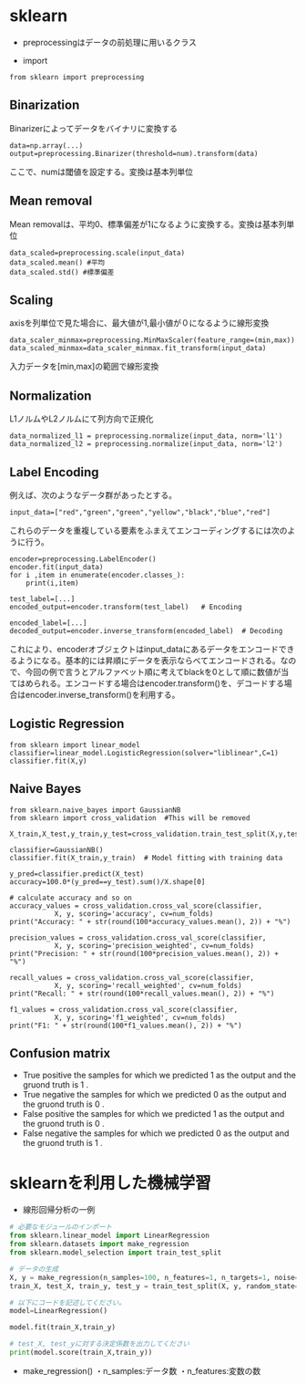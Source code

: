# sklearn

- preprocessingはデータの前処理に用いるクラス

- import
```python:
from sklearn import preprocessing
```

## Binarization 
Binarizerによってデータをバイナリに変換する

```python:
data=np.array(...)
output=preprocessing.Binarizer(threshold=num).transform(data)
```
ここで、numは閾値を設定する。変換は基本列単位

## Mean removal
Mean removalは、平均0、標準偏差が1になるように変換する。変換は基本列単位
```python:
data_scaled=preprocessing.scale(input_data)
data_scaled.mean() #平均
data_scaled.std() #標準偏差
```

## Scaling
axisを列単位で見た場合に、最大値が1,最小値が０になるように線形変換

```python:
data_scaler_minmax=preprocessing.MinMaxScaler(feature_range=(min,max))
data_scaled_minmax=data_scaler_minmax.fit_transform(input_data)
```
入力データを[min,max]の範囲で線形変換

## Normalization
L1ノルムやL2ノルムにて列方向で正規化

```python:
data_normalized_l1 = preprocessing.normalize(input_data, norm='l1')
data_normalized_l2 = preprocessing.normalize(input_data, norm='l2')
```

## Label Encoding
例えば、次のようなデータ群があったとする。
```python:
input_data=["red","green","green","yellow","black","blue","red"]
```
これらのデータを重複している要素をふまえてエンコーディングするには次のように行う。

```python:
encoder=preprocessing.LabelEncoder()
encoder.fit(input_data)
for i ,item in enumerate(encoder.classes_):
    print(i,item)
    
test_label=[...]
encoded_output=encoder.transform(test_label)   # Encoding

encoded_label=[...]
decoded_output=encoder.inverse_transform(encoded_label)  # Decoding
```
これにより、encoderオブジェクトはinput_dataにあるデータをエンコードできるようになる。基本的には昇順にデータを表示ならべてエンコードされる。なので、今回の例で言うとアルファベット順に考えてblackを0として順に数値が当てはめられる。エンコードする場合はencoder.transform()を、デコードする場合はencoder.inverse_transform()を利用する。

## Logistic Regression
```python: Logistic Regression.py
from sklearn import linear_model
classifier=linear_model.LogisticRegression(solver="liblinear",C=1)
classifier.fit(X,y)
```

## Naive Bayes 
```python:
from sklearn.naive_bayes import GaussianNB
from sklearn import cross_validation  #This will be removed

X_train,X_test,y_train,y_test=cross_validation.train_test_split(X,y,test_size=0.2,random_state=3)

classifier=GaussianNB()
classifier.fit(X_train,y_train)  # Model fitting with training data

y_pred=classifier.predict(X_test)
accuracy=100.0*(y_pred==y_test).sum()/X.shape[0]

# calculate accuracy and so on
accuracy_values = cross_validation.cross_val_score(classifier,
           X, y, scoring='accuracy', cv=num_folds)
print("Accuracy: " + str(round(100*accuracy_values.mean(), 2)) + "%")

precision_values = cross_validation.cross_val_score(classifier,
           X, y, scoring='precision_weighted', cv=num_folds)
print("Precision: " + str(round(100*precision_values.mean(), 2)) + "%")

recall_values = cross_validation.cross_val_score(classifier,
           X, y, scoring='recall_weighted', cv=num_folds)
print("Recall: " + str(round(100*recall_values.mean(), 2)) + "%")
 
f1_values = cross_validation.cross_val_score(classifier,
           X, y, scoring='f1_weighted', cv=num_folds)
print("F1: " + str(round(100*f1_values.mean(), 2)) + "%")
```

## Confusion matrix
- True positive 
the samples for which we predicted 1 as the output and the gruond truth is 1 .
- True negative
the samples for which we predicted 0 as the output and the gruond truth is 0 .
- False positive
the samples for which we predicted 1 as the output and the gruond truth is 0 .
- False negative
the samples for which we predicted 0 as the output and the gruond truth is 1 .

# sklearnを利用した機械学習
- 線形回帰分析の一例
```python:Linear_Regression_1.py
# 必要なモジュールのインポート
from sklearn.linear_model import LinearRegression
from sklearn.datasets import make_regression
from sklearn.model_selection import train_test_split

# データの生成
X, y = make_regression(n_samples=100, n_features=1, n_targets=1, noise=5.0, random_state=42)
train_X, test_X, train_y, test_y = train_test_split(X, y, random_state=42)

# 以下にコードを記述してください。
model=LinearRegression()

model.fit(train_X,train_y)

# test_X, test_yに対する決定係数を出力してください
print(model.score(train_X,train_y))
```

- make_regression()
・n_samples:データ数
・n_features:変数の数
